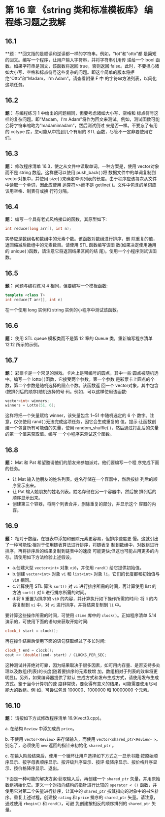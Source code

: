 # 第 16 章 《string 类和标准模板库》 编程练习题之我解

## 16.1

**题：**回文指的是顺读和逆读都一样的字符串。例如，“tot”和“otto”都 是简短的回文。编写一个程序，让用户输入字符串，并将字符串引用传 递给一个 bool 函数。如果字符串是回文，该函数将返回 true，否则返回 false。此时，不要担心诸如大小写、空格和标点符号这些复杂的问题。即这个简单的版本将拒绝“Otto”和“Madam，I'm Adam”。请查看附录 F 中 的字符串方法列表，以简化这项任务。

## 16.2

**题：** 与编程练习 1 中给出的问题相同，但要考虑诸如大小写、空格和 标点符号这样的复杂问题。即“Madam，I'm Adam”将作为回文来测试。例如，测试函数可能会将字符串缩略为“madamimadam”，然后测试倒过 来是否一样。不要忘了有用的 cctype 库，您可能从中找到几个有用的 STL 函数，尽管不一定非要使用它们。

## 16.3

**题：** 修改程序清单 16.3，使之从文件中读取单词。一种方案是，使用 vector<string>对象而不是 string 数组。这样便可以使用 push_back( )将 数据文件中的单词复制到 vector<string>对象中，并使用 size( )来确定单词列表的长度。由于程序应该每次从文件中读取一个单词，因此应使用 运算符>>而不是 getline( )。文件中包含的单词应该用空格、制表符或换 行符分隔。

## 16.4

**题：** 编写一个具有老式风格接口的函数，其原型如下:

```cpp
int reduce(long arr[], int n);
```

实参应是数组名和数组中的元素个数。该函数对数组进行排序，删 除重复的值，返回缩减后数组中的元素数目。请使用 STL 函数编写该函 数(如果决定使用通用的 unique( )函数，请注意它将返回结果区间的结 尾)。使用一个小程序测试该函数。

## 16.5

**题：** 问题与编程练习 4 相同，但要编写一个模板函数:

```cpp
template <class T>
int reduce(T arr[], int n)
```

在一个使用 long 实例和 string 实例的小程序中测试该函数。

## 16.6

**题：** 使用 STL queue 模板类而不是第 12 章的 Queue 类，重新编写程序清单 12.12 所示的示例。

## 16.7

**题：** 彩票卡是一个常见的游戏。卡片上是带编号的圆点，其中一些 圆点被随机选中。编写一个 lotto( )函数，它接受两个参数。第一个参数 是彩票卡上圆点的个数，第二个参数是随机选择的圆点个数。该函数返 回一个 vector<int>对象，其中包含(按排列后的顺序)随机选择的号 码。例如，可以这样使用该函数:

```cpp
vector<int> winners;
winners = Lotto(51, 6);
```

这样将把一个矢量赋给 winner，该矢量包含 1~51 中随机选定的 6 个 数字。注意，仅仅使用 rand( )无法完成这项任务，因它会生成重复的 值。提示:让函数创建一个包含所有可能值的矢量，使用 random_shuffle( )，然后通过打乱后的矢量的第一个值来获取值。编写 一个小程序来测试这个函数。

## 16.8

**题：** Mat 和 Pat 希望邀请他们的朋友来参加派对。他们要编写一个程 序完成下面的任务。

- 让 Mat 输入他朋友的姓名列表。姓名存储在一个容器中，然后按排 列后的顺序显示出来。
- 让 Pat 输入她朋友的姓名列表。姓名存储在另一个容器中，然后按 排列后的顺序显示出来。
- 创建第三个容器，将两个列表合并，删除重复的部分，并显示这个 容器的内容。

## 16.9

**题：** 相对于数组，在链表中添加和删除元素更容易，但排序速度更 慢。这就引出了一种可能性:相对于使用链表算法进行排序，将链表复 制到数组中，对数组进行排序，再将排序后的结果复制到链表中的速度 可能更快;但这也可能占用更多的内存。请使用如下方法检验上述假设。

- a.创建大型 `vector<int>` 对象 `vi0`，并使用 `rand()` 给它提供初始值。
- b.创建 `vector<int>` 对象 `vi` 和 `list<int>` 对象 `li`，它们的长度都和初始值与 `vi0` 相同。
- c.计算使用 STL 算法 `sort()` 对 `vi` 进行排序所需的时间，再计算使用 list 的方法 `sort()` 对 li 进行排序所需的时间。
- d.将 li 重置为排序的 `vi0` 的内容，并计算执行如下操作所需的时间: 将 li 的内容复制到 `vi` 中，对 `vi` 进行排序，并将结果复制到 `li` 中。

要计算这些操作所需的时间，可使用 `ctime` 库中的 `clock()`。正如程序清单 5.14 演示的，可使用下面的语句来获取开始时间:

```cpp
clock_t start = clock();
```

再在操作结束后使用下面的语句获取经过了多长时间:

```cpp
clock_t end = clock();
cout << (double)(end- start) / CLOCKS_PER_SEC;
```

这种测试并非绝对可靠，因为结果取决于很多因素，如可用内存量、是否支持多处理以及数组(列表)的长度(随着要排序的元素数增 加，数组相对于列表的效率将更明显)。另外，如果编译器提供了默认 生成方式和发布生成方式，请使用发布生成方式。鉴于当今计算机的速 度非常快，要获得有意义的结果，可能需要使用尽可能大的数组。例 如，可尝试包含 100000、1000000 和 10000000 个元素。

## 16.10

**题：** 请按如下方式修改程序清单 16.9(vect3.cpp)。

a. 在结构 `Review` 中添加成员 `price`。

b. 不使用 `vector<Review>` 来存储输入，而使用 `vector<shared_ptr<Review> >`。别忘了，必须使用 `new` 返回的指针来初始化 `shared_ptr` 。

c. 在输入阶段结束后，使用一个循环让用户选择如下方式之一显示书籍:按原始顺序显示、按字母表顺序显示、按评级升序显示、按评 级降序显示、按价格升序显示、按价格降序显示、退出。

下面是一种可能的解决方案:获取输入后，再创建一个 `shared_ptr` 矢量，并用原始数组初始化它。定义一个对指向结构的指针进行比较的 `operator < ()` 函数，并使用它对第二个矢量进行排序，让其中的 `shared_ptr` 按其指向的对象中的书名排序。重复上述过程，创建按 `rating` 和 `price` 排序的 `shared_ptr` 矢量。请注意，通过使用 `rbegin()` 和 `rend()`，可避 免创建按相反的顺序排列的 `shared_ptr` 矢量。
